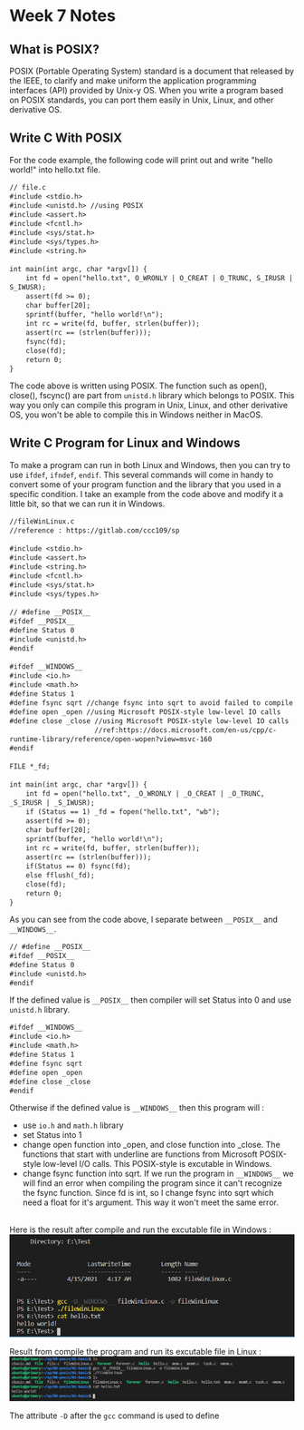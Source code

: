 # Week 7 Notes
## What is POSIX?
POSIX (Portable Operating System) standard is a  document that released by the IEEE, to clarify and make uniform the application programming interfaces (API) provided by Unix-y OS. When you write a program based on POSIX standards, you can port them easily in Unix, Linux, and other derivative OS.

## Write C With POSIX
For the code example, the following code will print out and write "hello world!" into hello.txt file.
```
// file.c
#include <stdio.h>
#include <unistd.h> //using POSIX
#include <assert.h>
#include <fcntl.h>
#include <sys/stat.h>
#include <sys/types.h>
#include <string.h>

int main(int argc, char *argv[]) {
    int fd = open("hello.txt", O_WRONLY | O_CREAT | O_TRUNC, S_IRUSR | S_IWUSR);
    assert(fd >= 0);
    char buffer[20];
    sprintf(buffer, "hello world!\n");
    int rc = write(fd, buffer, strlen(buffer));
    assert(rc == (strlen(buffer)));
    fsync(fd);
    close(fd);
    return 0;
}
```
The code above is written using POSIX. The function such as open(), close(), fscync() are part from `unistd.h` library which belongs to POSIX. This way you only can compile this program in Unix, Linux, and other derivative OS, you won't be able to compile this in Windows neither in MacOS.

## Write C Program for Linux and Windows
To make a program can run in both Linux and Windows, then you can try to use `ifdef`, `ifndef`, `endif`. This several commands will come in handy to convert some of your program function and the library that you used in a specific condition. I take an example from the code above and modify it a little bit, so that we can run it in Windows.

```
//fileWinLinux.c
//reference : https://gitlab.com/ccc109/sp

#include <stdio.h>
#include <assert.h>
#include <string.h>
#include <fcntl.h>
#include <sys/stat.h>
#include <sys/types.h>

// #define __POSIX__
#ifdef __POSIX__
#define Status 0
#include <unistd.h>
#endif

#ifdef __WINDOWS__
#include <io.h>
#include <math.h>
#define Status 1
#define fsync sqrt //change fsync into sqrt to avoid failed to compile
#define open _open //using Microsoft POSIX-style low-level IO calls
#define close _close //using Microsoft POSIX-style low-level IO calls
                     //ref:https://docs.microsoft.com/en-us/cpp/c-runtime-library/reference/open-wopen?view=msvc-160
#endif

FILE *_fd;

int main(int argc, char *argv[]) {
    int fd = open("hello.txt", _O_WRONLY | _O_CREAT | _O_TRUNC, _S_IRUSR | _S_IWUSR);
    if (Status == 1) _fd = fopen("hello.txt", "wb");
    assert(fd >= 0);
    char buffer[20];
    sprintf(buffer, "hello world!\n");
    int rc = write(fd, buffer, strlen(buffer));
    assert(rc == (strlen(buffer)));
    if(Status == 0) fsync(fd);
    else fflush(_fd);
    close(fd);
    return 0;
}
```
As you can see from the code above, I separate between `__POSIX__` and `__WINDOWS__`.

```
// #define __POSIX__
#ifdef __POSIX__
#define Status 0
#include <unistd.h>
#endif
```
If the defined value is `__POSIX__` then compiler will set Status into 0 and use `unistd.h` library.
```
#ifdef __WINDOWS__
#include <io.h>
#include <math.h>
#define Status 1
#define fsync sqrt
#define open _open
#define close _close
#endif
```
Otherwise if the defined value is `__WINDOWS__` then this program will :
* use `io.h` and `math.h` library
* set Status into 1
* change open function into _open, and close function into _close. The functions that start with underline are functions from Microsoft POSIX-style low-level I/O calls. This POSIX-style is excutable in Windows.
* change fsync function into sqrt. If we run the program in `__WINDOWS__` we will find an error when compiling the program since it can't recognize the fsync function. Since fd is int, so I change fsync into sqrt which need a float for it's argument. This way it won't meet the same error.

<br>
Here is the result after compile and run the excutable file in Windows :
<img src="winFileC.PNG" alt="for code 1" title="for code 1" width="550" />

<br>

Result from compile the program and run its excutable file in Linux :
<img src="linFileC.PNG" alt="for code 1" title="for code 1" width="900" />

The attribute `-D` after the `gcc` command is used to define